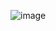 ![image](https://github.com/SamhithaSingirikonda/Foodorder/assets/166981077/03f7aa65-5367-4710-ac6b-c934edd4d6f9)
